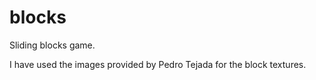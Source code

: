 # blocks
Sliding blocks game.

I have used the images provided by Pedro Tejada for the block textures.
